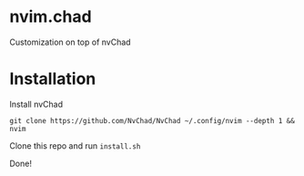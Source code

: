 # nvim.chad

Customization on top of nvChad

# Installation

Install nvChad

```
git clone https://github.com/NvChad/NvChad ~/.config/nvim --depth 1 && nvim
```

Clone this repo and run `install.sh`

Done!
